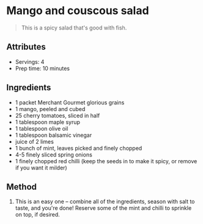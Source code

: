# Mango and couscous salad

> This is a spicy salad that's good with fish.

## Attributes

- Servings: 4
- Prep time: 10 minutes

## Ingredients

- 1 packet Merchant Gourmet glorious grains
- 1 mango, peeled and cubed
- 25 cherry tomatoes, sliced in half
- 1 tablespoon maple syrup
- 1 tablespoon olive oil
- 1 tablespoon balsamic vinegar
- juice of 2 limes
- 1 bunch of mint, leaves picked and finely chopped
- 4-5 finely sliced spring onions
- 1 finely chopped red chilli (keep the seeds in to make it spicy, or remove if you want it milder)


## Method

1. This is an easy one – combine all of the ingredients, season with salt to taste, and you're done! Reserve some of the mint and chilli to sprinkle on top, if desired.
